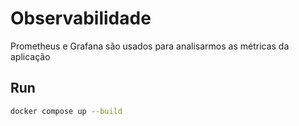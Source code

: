 # Observabilidade

Prometheus e Grafana são usados para analisarmos as métricas da aplicação

## Run

```bash
docker compose up --build
```
